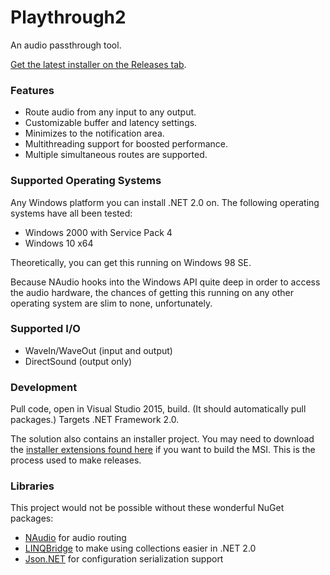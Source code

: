 # Playthrough2

An audio passthrough tool.

[Get the latest installer on the Releases tab](https://github.com/SaxxonPike/Playthrough2/releases).

### Features

- Route audio from any input to any output.
- Customizable buffer and latency settings.
- Minimizes to the notification area.
- Multithreading support for boosted performance.
- Multiple simultaneous routes are supported.

### Supported Operating Systems

Any Windows platform you can install .NET 2.0 on. The following operating
systems have all been tested:
- Windows 2000 with Service Pack 4
- Windows 10 x64

Theoretically, you can get this running on Windows 98 SE.

Because NAudio hooks into the Windows API quite deep in order to access
the audio hardware, the chances of getting this running on any other
operating system are slim to none, unfortunately.

### Supported I/O

- WaveIn/WaveOut (input and output)
- DirectSound (output only)

### Development

Pull code, open in Visual Studio 2015, build. (It should automatically pull
packages.) Targets .NET Framework 2.0.

The solution also contains an installer project. You may need to download
the [installer extensions found here](https://visualstudiogallery.msdn.microsoft.com/f1cc3f3e-c300-40a7-8797-c509fb8933b9)
if you want to build the MSI. This is the process used to make releases.

### Libraries

This project would not be possible without these wonderful NuGet packages:

- [NAudio](https://github.com/naudio/NAudio) for audio routing
- [LINQBridge](http://www.albahari.com/nutshell/linqbridge.aspx) to make using collections easier in .NET 2.0
- [Json.NET](http://www.newtonsoft.com/json) for configuration serialization support
